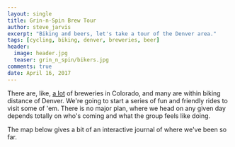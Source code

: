 ```yaml
---
layout: single
title: Grin-n-Spin Brew Tour
author: steve_jarvis
excerpt: "Biking and beers, let's take a tour of the Denver area."
tags: [cycling, biking, denver, breweries, beer]
header:
  image: header.jpg
  teaser: grin_n_spin/bikers.jpg
comments: true
date: April 16, 2017
---
```


<link rel="stylesheet" href="https://cdnjs.cloudflare.com/ajax/libs/leaflet/1.0.2/leaflet.css" />
<link rel="stylesheet" href="https://ajax.googleapis.com/ajax/libs/jqueryui/1.11.4/themes/smoothness/jquery-ui.css">

There are, like, [a lot](https://www.coloradobrewerylist.com/brewery/)
of breweries in Colorado, and many are within biking distance of
Denver. We're going to start a series of fun and friendly rides to
visit some of 'em. There is no major plan, where we head on any given
day depends totally on who's coming and what the group feels like
doing.

The map below gives a bit of an interactive journal of where we've been so far.

<div id="total_mileage"></div>
<br>

<div style="position: relative">
  <div id="map" style="width: 100%; height: 500px"></div>
</div>
<script src="https://cdnjs.cloudflare.com/ajax/libs/leaflet/1.0.2/leaflet.js"></script>
<script src="https://cdnjs.cloudflare.com/ajax/libs/leaflet-gpx/1.2.0/gpx.min.js"></script>
<script src="https://ajax.googleapis.com/ajax/libs/jquery/1.12.2/jquery.min.js"></script>
<script src="https://ajax.googleapis.com/ajax/libs/jqueryui/1.11.4/jquery-ui.min.js"></script>

<script>
// Load the openstreetmap. Based off the introductory example at: http://leafletjs.com/examples/quick-start.html
var mapboxUrl = 'https://api.tiles.mapbox.com/v4/{id}/{z}/{x}/{y}.png?access_token=pk.eyJ1Ijoic2phcnZpcyIsImEiOiJjaXpieXdtM2ExYmFsMzJxaWN3bGhpMmU2In0.gKtkxDAwHZIbdLmpXPZlAA';
// The starting coords and zoom just look good. Selecting a marker will zoom to fit the route.
var map = L.map('map').setView([39.71, -104.97], 10);
L.tileLayer(mapboxUrl, {
  maxZoom: 30,
  // credit our tools
  attribution: 'Map data &copy; <a href="http://openstreetmap.org">OpenStreetMap</a> contributors, ' +
    '<a href="http://creativecommons.org/licenses/by-sa/2.0/">CC-BY-SA</a>, ' +
    'Imagery © <a href="http://mapbox.com">Mapbox</a>',
  id: 'mapbox.streets'
}).addTo(map);

var path_prefix = "../images/grin_n_spin/"
var trips = [
  {
    "brewery":"Breckenridge Brewery",
    "distance":16.8*2,
    "riders":["Steve", "Allie", "Chris"],
    "image":path_prefix+"breckenridge-9-3.jpg",
    "date":new Date(2016, 9, 3),
    "lat":39.593721,
    "lon":-105.023341,
    "notes":"The first trip of the tour, before the tour was officially the tour!",
    "gpx": "../resources/grin-n-spin/breckenridge-9-3-2016.gpx"
  },
  {
    "brewery":"Denver Beer Co",
    "distance":5.5*2,
    "riders":["Steve", "Allie", "Chris", "Rachel"],
    "image":path_prefix+"denver_beer_co_2_18.jpg",
    "date":new Date(2017, 2, 18),
    "lat":39.758234,
    "lon":-105.007370,
    "notes":"An unplanned stop, but we definitely rolled up on bikes and counting it.",
    "gpx": "../resources/grin-n-spin/denver_beer_co_cruise_2_18_2017.gpx"
  },
  {
    "brewery":"TRVE Brewing Co",
    "distance":6.3*2,
    "riders":["Steve", "Allie", "Jenny", "Bailey"],
    "image":path_prefix+"trve_3_4.jpg",
    "date":new Date(2017, 3, 4),
    "lat":39.719919,
    "lon":-104.987686,
    "notes":"Yeah, the route is correct. 4th brewery is the charm, apparently vertical WI IDs are tricky to get served with.",
    "gpx": "../resources/grin-n-spin/trve_brew_co_3_4_2017.gpx"
  },
  {
    "brewery":"Green Mountain Beer Company",
    "distance":30.3,
    "riders":["Steve", "Rachel", "Chris"],
    "image":path_prefix+"green_mtn_4_16_2017.jpg",
    "date":new Date(2017, 4, 16),
    "lat":39.669945,
    "lon":-105.113684,
    "notes":"First 'official' stop of the tour, in the sense we actually planned it and said that's what it's for. And Platson got new wheels!",
    "gpx": "../resources/grin-n-spin/green_mtn_4_16_2017.gpx"
  },
]

function setTotalMilesMsg(miles) {
  $("#total_mileage").text(miles + " total tour miles in " + trips.length + " trips to date. That's " + ((miles/3000)*100).toFixed(1) + "% of the way from L.A. to Boston!");
}

// draw a marker for all trips
var mileage = 0
trips.forEach(function(trip) {
  L.marker([trip.lat, trip.lon]).addTo(map)
    .bindPopup('<b><big>' + trip.brewery + '</b></big><br>' +
               '<div style="display:flex;">' +
               '<div style="float:left; margin:0.5em;"><a href=' + trip.image + '><img width=160em src=' + trip.image + '></a></div>' +
                 '<div style="flex-grow:1; word-wrap:break-word;">' +
                   trip.notes +
                   '<ul>' +
                     '<li>' + trip.date.getMonth() + '-' + trip.date.getDate() + '-' + trip.date.getFullYear() + '</li>' +
                     '<li>' + trip.riders.join(', ') + '</li>' +
                     '<li>' + trip.distance + ' miles</li>' +
                   '</ul>' +
                 '</div>' +
               '</div>',
               {'maxWidth':'400'}
              )
    .on("click", function() {
      if(typeof gpxLayer !== 'undefined') {map.removeLayer(gpxLayer);}
      if(this.getPopup().isOpen() && trip.gpx !== 'undefined' && trip.gpx !== null) {
        gpxLayer = new L.GPX(trip.gpx,
                             {async: true,
                              marker_options: {
                                startIconUrl: null,
                                endIconUrl: null,
                                shadowUrl: null
                              }}).on('loaded', function(e) {
                                map.fitBounds(e.target.getBounds())});
        gpxLayer.addTo(map);
      }
    });
  mileage += trip.distance;
  setTotalMilesMsg(mileage);
});

</script>
